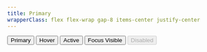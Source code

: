 ```yaml
---
title: Primary
wrapperClass: flex flex-wrap gap-8 items-center justify-center
---
```


<button class="vv-button vv-button--primary">
    Primary
</button>

<button class="vv-button vv-button--primary hover">
    Hover
</button>

<button class="vv-button vv-button--primary active">
    Active
</button>

<button class="vv-button vv-button--primary focus-visible">
    Focus Visible
</button>

<button class="vv-button vv-button--primary" disabled>
    Disabled
</button>